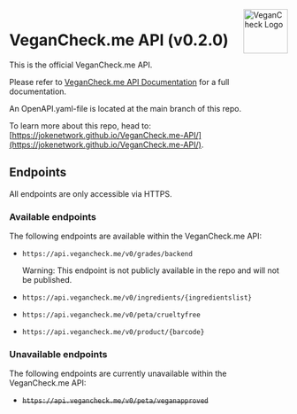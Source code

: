 <img width="80px" src="https://user-images.githubusercontent.com/4144601/221289921-b5437f01-7b5c-415a-afd5-d49b926a9217.svg" align="right" alt="VeganCheck Logo">

# VeganCheck.me API (v0.2.0)

This is the official VeganCheck.me API.

Please refer to [VeganCheck.me API Documentation](https://jokenetwork.de/vegancheck-api) for a full documentation.

An OpenAPI.yaml-file is located at the main branch of this repo. 

To learn more about this repo, head to: [https://jokenetwork.github.io/VeganCheck.me-API/](https://jokenetwork.github.io/VeganCheck.me-API/).

## Endpoints

All endpoints are only accessible via HTTPS.
    
### Available endpoints
The following endpoints are available within the VeganCheck.me API:

- `https://api.vegancheck.me/v0/grades/backend`

   Warning: This endpoint is not publicly available in the repo and will not be published.
- `https://api.vegancheck.me/v0/ingredients/{ingredientslist}`
- `https://api.vegancheck.me/v0/peta/crueltyfree`
- `https://api.vegancheck.me/v0/product/{barcode}`


### Unavailable endpoints
The following endpoints are currently unavailable within the VeganCheck.me API:
- <del>`https://api.vegancheck.me/v0/peta/veganapproved`</del>
